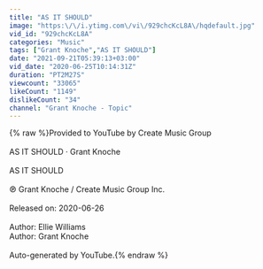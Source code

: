 ```yaml
---
title: "AS IT SHOULD"
image: "https:\/\/i.ytimg.com\/vi\/929chcKcL8A\/hqdefault.jpg"
vid_id: "929chcKcL8A"
categories: "Music"
tags: ["Grant Knoche","AS IT SHOULD"]
date: "2021-09-21T05:39:13+03:00"
vid_date: "2020-06-25T10:14:31Z"
duration: "PT2M27S"
viewcount: "33065"
likeCount: "1149"
dislikeCount: "34"
channel: "Grant Knoche - Topic"
---
```

{% raw %}Provided to YouTube by Create Music Group<br /><br />AS IT SHOULD · Grant Knoche<br /><br />AS IT SHOULD<br /><br />℗ Grant Knoche / Create Music Group Inc.<br /><br />Released on: 2020-06-26<br /><br />Author: Ellie Williams<br />Author: Grant Knoche<br /><br />Auto-generated by YouTube.{% endraw %}
